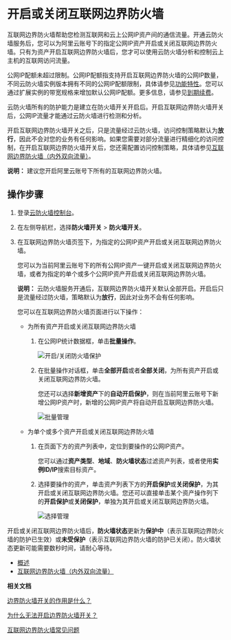 # 开启或关闭互联网边界防火墙

互联网边界防火墙帮助您检测互联网和云上公网IP资产间的通信流量。开通云防火墙服务后，您可以为阿里云账号下的指定公网IP资产开启或关闭互联网边界防火墙。只有为资产开启互联网边界防火墙后，您才可以使用云防火墙分析和控制云上主机的互联网访问流量。

公网IP配额未超过限制。公网IP配额指支持开启互联网边界防火墙的公网IP数量，不同云防火墙实例版本拥有不同的公网IP配额限制，具体请参见[功能特性](/cn.zh-CN/产品简介/功能特性.md)。您可以通过扩展实例的带宽规格来增加默认公网IP配额。更多信息，请参见[到期续费](/cn.zh-CN/计费与开通服务/到期续费.md)。

云防火墙所有的防护能力是建立在防火墙开关开启后。开启互联网边界防火墙开关后，公网IP流量才能通过云防火墙进行检测和分析。

开启互联网边界防火墙开关之后，只是流量经过云防火墙，访问控制策略默认为**放行**，因此不会对您的业务有任何影响。如果您需要对部分流量进行精细化的访问控制，在开启互联网边界防火墙开关后，您还需配置访问控制策略，具体请参见[互联网边界防火墙（内外双向流量）](/cn.zh-CN/访问控制/互联网边界防火墙（内外双向流量）.md)。

**说明：** 建议您开启阿里云账号下所有的互联网边界防火墙。

## 操作步骤

1.  登录[云防火墙控制台](https://yundun.console.aliyun.com/?p=cfwnext)。

2.  在左侧导航栏，选择**防火墙开关** \> **防火墙开关**。

3.  在互联网边界防火墙页签下，为指定的公网IP资产开启或关闭互联网边界防火墙。

    您可以为当前阿里云账号下的所有公网IP资产一键开启或关闭互联网边界防火墙，或者为指定的单个或多个公网IP资产开启或关闭互联网边界防火墙。

    **说明：** 云防火墙服务开通后，互联网边界防火墙开关默认全部开启。开启后只是流量经过防火墙，策略默认为**放行**，因此对业务不会有任何影响。

    您可以在互联网边界防火墙页面进行以下操作：

    -   为所有资产开启或关闭互联网边界防火墙
        1.  在公网IP统计数据框，单击**批量操作**。

            ![开启/关闭防火墙保护](https://static-aliyun-doc.oss-accelerate.aliyuncs.com/assets/img/zh-CN/4246298951/p72297.png)

        2.  在批量操作对话框，单击**全部开启**或者**全部关闭**，为所有资产开启或关闭互联网边界防火墙。

            您还可以选择**新增资产**下的**自动开启保护**，则在当前阿里云账号下新增公网IP资产时，新增的公网IP资产将自动开启互联网边界防火墙。

            ![批量管理](https://static-aliyun-doc.oss-accelerate.aliyuncs.com/assets/img/zh-CN/4246298951/p53973.png)

    -   为单个或多个资产开启或关闭互联网边界防火墙
        1.  在页面下方的资产列表中，定位到要操作的公网IP资产。

            您可以通过**资产类型**、**地域**、**防火墙状态**过滤资产列表，或者使用**实例ID/IP**搜索目标资产。

        2.  选择要操作的资产，单击资产列表下方的**开启保护**或**关闭保护**，为其开启或关闭互联网边界防火墙。您还可以直接单击某个资产操作列下的**开启保护**或**关闭保护**，单独为其开启或关闭互联网边界防火墙。

            ![选择管理](https://static-aliyun-doc.oss-accelerate.aliyuncs.com/assets/img/zh-CN/7914758161/p32275.png)


开启或关闭互联网边界防火墙后，**防火墙状态**更新为**保护中**（表示互联网边界防火墙的防护已生效）或**未受保护**（表示互联网边界防火墙的防护已关闭）。防火墙状态更新可能需要数秒时间，请耐心等待。

-   [概述](/cn.zh-CN/网络流量分析/概述.md)
-   [互联网边界防火墙（内外双向流量）](/cn.zh-CN/访问控制/互联网边界防火墙（内外双向流量）.md)

**相关文档**  


[边界防火墙开关的作用是什么？]()

[为什么无法开启边界防火墙开关？]()

[互联网边界防火墙常见问题](/cn.zh-CN/常见问题/互联网边界防火墙常见问题.md)

